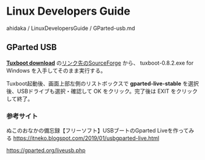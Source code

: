 # Linux Developers Guide

ahidaka / LinuxDevelopersGuide / GParted-usb.md
<br/>

## GParted USB

[**Tuxboot download**](https://tuxboot.org/download/)
の[リンク先のSourceForge](https://sourceforge.net/projects/tuxboot/files/) から、
tuxboot-0.8.2.exe for Windows を入手してそのまま実行する。

Tuxboot起動後、画面上部左側のリストボックスで **gparted-live-stable** を選択後、USBドライブも選択・確認して OK をクリック。完了後は EXIT をクリックして終了。

### 参考サイト
ぬこのおなかの備忘録【フリーソフト】USBブートのGparted Liveを作ってみる
https://itneko.blogspot.com/2019/01/usbgparted-live.html

https://gparted.org/liveusb.php
